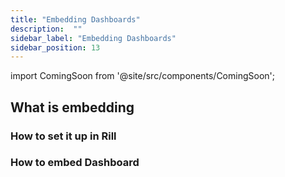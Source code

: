 ```yaml
---
title: "Embedding Dashboards"
description:  ""
sidebar_label: "Embedding Dashboards"
sidebar_position: 13
---
```

import ComingSoon from '@site/src/components/ComingSoon';

<ComingSoon />



<div class='contents_to_overlay'>




## What is embedding


### How to set it up in Rill


### How to embed Dashboard

</div>